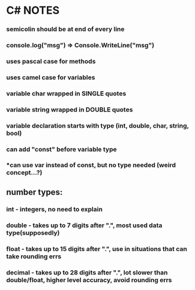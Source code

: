 # C# NOTES

### semicolin should be at end of every line
### console.log("msg") => Console.WriteLine("msg")
### uses pascal case for methods
### uses camel case for variables
### variable char wrapped in SINGLE quotes
### variable string wrapped in DOUBLE quotes
### variable declaration starts with type (int, double, char, string, bool)
### can add "const" before variable type
### *can use var instead of const, but no type needed (weird concept...?)

## number types:
### int - integers, no need to explain
### double - takes up to 7 digits after ".", most used data type(supposedly)
### float - takes up to 15 digits after ".", use in situations that can take rounding errs
### decimal - takes up to 28 digits after ".", lot slower than double/float, higher level accuracy, avoid rounding errs
